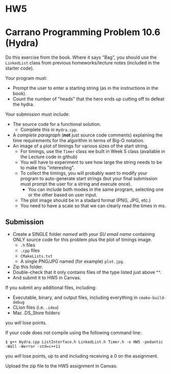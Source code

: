 # HW5

# Carrano Programming Problem 10.6 (Hydra)
Do this exercise from the book. Where it says "Bag", you should use the ```LinkedList``` class from previous homeworks/lecture notes (included in the starter code).

Your program must:
* Prompt the user to enter a starting string (as in the instructions in the book).
* Count the number of "heads" that the hero ends up cutting off to defeat the hydra.

Your submission must include:
* The source code for a functional solution.
  * Complete this in ```Hydra.cpp```.
* A *complete paragraph* (**not** just source code comments) explaining the time requirements for the algorithm in terms of Big-O notation.
* An image of a plot of timings for various sizes of the start string.
  * For timings, use the ```Timer``` class we built in Week 5 class (available in the Lecture code in github)
  * You will have to experiment to see how large the string needs to be to make this "interesting".
  * To collect the timings, you will probably want to modify your program to auto-generate start strings (but your final submission must prompt the user for a string and execute once).
    * You can include both modes in the same program, selecting one or the other based on user input.
  * The plot image should be in a stadard format (PNG, JPG, etc.)
  * You need to have a scale so that we can clearly read the times in ms.

## Submission
* Create a SINGLE folder *named with your SU email name* containing ONLY source code for this problem plus the plot of timings image.
  * ```.h``` files
  * ```.cpp``` files
  * ```CMakeLists.txt```
  * A single PNG/JPG named (for example) ```plot.jpg```.
* Zip this folder.
* Double-check that it only contains files of the type listed just above ^^.
* And submit it to HW5 in Canvas.

If you submit any additional files, including:
  * Executable, binary, and output files, including everything in ```cmake-build-debug```
  * CLion files (i.e. ```.idea```)
  * Mac .DS_Store folders

  you *will* lose points.

If your code does not compile using the following command line:

```$ g++ Hydra.cpp ListInterface.h LinkedList.h Timer.h -o HW5 -pedantic -Wall -Werror -std=c++11```

you *will* lose points, up to and including receiving a 0 on the assignment.

Upload the zip file to the HW5 assignment in Canvas.

